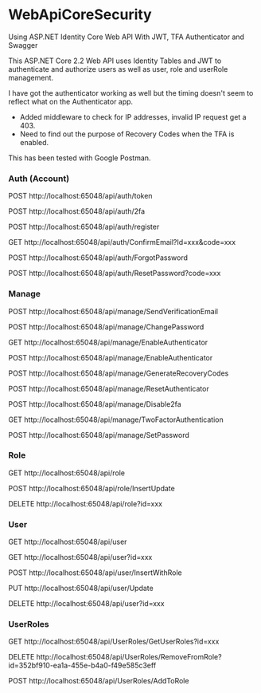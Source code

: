 # WebApiCoreSecurity
Using ASP.NET Identity Core Web API With JWT, TFA Authenticator and Swagger

This ASP.NET Core 2.2 Web API uses Identity Tables and JWT to authenticate and authorize users as well as
user, role and userRole management.

I have got the authenticator working as well but the timing doesn't seem to reflect what on the Authenticator app.

* Added middleware to check for IP addresses, invalid IP request get a 403.
* Need to find out the purpose of Recovery Codes when the TFA is enabled.

This has been tested with Google Postman.

### Auth (Account)

POST http://localhost:65048/api/auth/token

POST http://localhost:65048/api/auth/2fa

POST http://localhost:65048/api/auth/register

GET  http://localhost:65048/api/auth/ConfirmEmail?Id=xxx&code=xxx

POST http://localhost:65048/api/auth/ForgotPassword

POST http://localhost:65048/api/auth/ResetPassword?code=xxx


### Manage

POST http://localhost:65048/api/manage/SendVerificationEmail

POST http://localhost:65048/api/manage/ChangePassword

GET  http://localhost:65048/api/manage/EnableAuthenticator

POST http://localhost:65048/api/manage/EnableAuthenticator

POST http://localhost:65048/api/manage/GenerateRecoveryCodes

POST http://localhost:65048/api/manage/ResetAuthenticator

POST http://localhost:65048/api/manage/Disable2fa

GET  http://localhost:65048/api/manage/TwoFactorAuthentication

POST http://localhost:65048/api/manage/SetPassword


### Role

GET  http://localhost:65048/api/role

POST http://localhost:65048/api/role/InsertUpdate

DELETE http://localhost:65048/api/role?id=xxx


### User

GET  http://localhost:65048/api/user

GET  http://localhost:65048/api/user?id=xxx

POST http://localhost:65048/api/user/InsertWithRole

PUT  http://localhost:65048/api/user/Update

DELETE http://localhost:65048/api/user?id=xxx


### UserRoles

GET  http://localhost:65048/api/UserRoles/GetUserRoles?id=xxx

DELETE http://localhost:65048/api/UserRoles/RemoveFromRole?id=352bf910-ea1a-455e-b4a0-f49e585c3eff

POST http://localhost:65048/api/UserRoles/AddToRole
